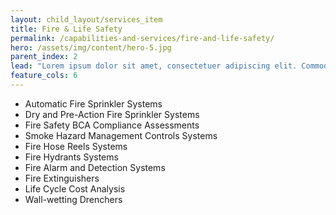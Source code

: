 ```yaml
---
layout: child_layout/services_item
title: Fire & Life Safety
permalink: /capabilities-and-services/fire-and-life-safety/
hero: /assets/img/content/hero-5.jpg
parent_index: 2
lead: "Lorem ipsum dolor sit amet, consectetuer adipiscing elit. Commodo ligula eget dolor. Aenean massa. Cum sociis natoque penatibus et magnis dis parturient montes, nascetur ridiculus mus."
feature_cols: 6
---
```


- Automatic Fire Sprinkler Systems
- Dry and Pre-Action Fire Sprinkler Systems
- Fire Safety BCA Compliance Assessments
- Smoke Hazard Management Controls Systems
- Fire Hose Reels Systems
- Fire Hydrants Systems
- Fire Alarm and Detection Systems
- Fire Extinguishers
- Life Cycle Cost Analysis
- Wall-wetting Drenchers